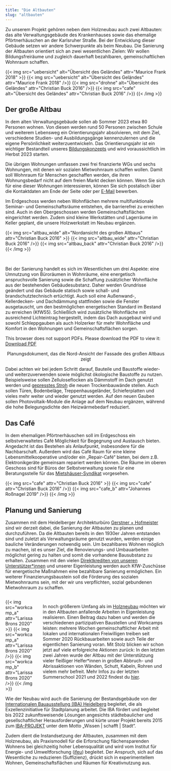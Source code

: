 ```yaml
---
title: "Die Altbauten"
slug: "altbauten"
---
```


Zu unserem Projekt gehören neben dem Holzneubau auch zwei Altbauten: das alte Verwaltungsgebäude des Krankenhauses
sowie das ehemalige Pförtnerhäuschen an der Karlsruher Straße. Bei der Entwicklung dieser Gebäude setzen wir andere 
Schwerpunkte als beim Neubau. Die Sanierung der Altbauten orientiert sich an zwei wesentlichen Zielen: Wir wollen 
Bildungsfreiräume und zugleich dauerhaft bezahlbaren, gemeinschaftlichen Wohnraum schaffen. 


{{< img src="uebersicht" alt="Übersicht des Geländes" attr="Maurice Frank 2018" >}}
    {{< img src="uebersicht" alt="Übersicht des Geländes" attr="Maurice Frank 2018" />}}
    {{< img src="drohne" alt="Übersicht des Geländes" attr="Christian Buck 2016" />}}
    {{< img src="cafe" alt="Übersicht des Geländes" attr="Christian Buck 2016" />}}
{{< /img >}}


## Der große Altbau

In dem alten Verwaltungsgebäude sollen ab Sommer 2023 etwa 80 Personen wohnen.
Von diesen werden rund 50 Personen zwischen Schule und weiterem Lebensweg ein Orientierungsjahr absolvieren, mit dem 
Ziel, verschiedene Studien- und Ausbildungsgänge kennenzulernen und die eigene Persönlichkeit weiterzuentwickeln. 
Das Orientierungsjahr ist ein wichtiger Bestandteil unseres [Bildungskonzepts](/bildung/) und wird voraussichtlich im 
Herbst 2023 starten.

Die übrigen Wohnungen umfassen zwei frei finanzierte WGs und sechs Wohnungen, mit denen wir sozialen Mietwohnraum
schaffen wollen. Damit soll Wohnraum für Menschen geschaffen werden, die ihren Wohnungsbedarf nicht auf dem freien Markt
decken können. Wenn Sie sich für eine dieser Wohnungen interessieren, können Sie sich postalisch über die Kontaktdaten 
am Ende der Seite oder per [E-Mail](mailto:kontakt@collegiumacademicum.de) bewerben.

Im Erdgeschoss werden neben Wohnflächen mehrere multifunktionale Seminar- und Gemeinschaftsräume entstehen, die
barrierefrei zu erreichen sind. Auch in den Obergeschossen werden Gemeinschaftsflächen eingerichtet werden.
Zudem sind kleine Werkstätten und Lagerräume im Keller geplant, die unsere Holzwerkstatt im Neubau ergänzen.


{{< img src="altbau_wide" alt="Nordansicht des großen Altbaus" attr="Christian Buck 2016" >}}
    {{< img src="altbau_wide" attr="Christian Buck 2016" />}}
    {{< img src="altbau_back" attr="Christian Buck 2016" />}}
{{< /img >}}

<br>

Bei der Sanierung handelt es sich im Wesentlichen um drei Aspekte: eine Umnutzung von Büroräumen in Wohnräume, eine 
energetisch anspruchsvolle Sanierung sowie die Schaffung zusätzlicher Wohnfläche aus der bestehenden Gebäudesubstanz.
Daher werden Grundrisse geändert und das Gebäude statisch sowie schall- und brandschutztechnisch ertüchtigt.
Auch soll eine Außenwand-, Kellerdecken- und Dachdämmung stattfinden sowie die Fenster ausgetauscht, um den
bestmöglichen energetischen Standard im Bestand zu erreichen (KfW55).
Schließlich wird zusätzliche Wohnfläche mit ausreichend Lichteintrag hergestellt,
indem das Dach ausgebaut wird und sowohl Schleppgauben als auch Holzerker für mehr Wohnfläche und Komfort in den
Wohnungen und Gemeinschaftsflächen sorgen.

<object data="altbau_fassade_nord.pdf" type="application/pdf" width="100%" height="100%">
    This browser does not support PDFs. Please download the PDF to view it: <a href="altbau_fassade_nord.pdf">Download PDF</a>
</object>
<p><center>Planungsdokument, das die Nord-Ansicht der Fassade des großen Altbaus zeigt</center></p>

Dabei achten wir bei jedem Schritt darauf, Bauteile und Baustoffe wieder- und weiterzuverwenden sowie möglichst
ökologische Baustoffe zu nutzen. Beispielsweise sollen Zelluloseflocken als Dämmstoff im Dach genutzt werden und
[gepresstes Stroh](https://stramentec.com/) die neuen Trockenbauwände stellen. Auch sollen Türen, Bodenbeläge, 
Treppenhausgeländer, Schieferplatten und vieles mehr weiter und wieder genutzt werden. Auf den neuen Gauben sollen
Photovoltaik-Module die Anlage auf dem Neubau ergänzen, während die hohe Belegungsdichte den Heizwärmebedarf
reduziert.

## Das Café

In dem ehemaligen Pförtnerhäuschen soll im Erdgeschoss ein selbstverwaltetes Café Möglichkeit für Begegnung und
Austausch bieten. Angedacht ist das Bestehen als Anlaufpunkt, insbesondere für die Nachbarschaft.
Außerdem wird das Café Raum für eine kleine Lebensmittelkooperative und/oder ein „Repair-Café“ bieten, bei dem z.B.
Elektronikgeräte gemeinsam repariert werden können. Die Räume im oberen Geschoss sind für Büros der Selbstverwaltung
sowie für eine Beratungsstelle für das [Mietshäuser-Syndikat](https://www.syndikat.org/de/unternehmensverbund/) 
vorgesehen.

{{< img src="cafe" attr="Christian Buck 2016" >}}
    {{< img src="cafe" attr="Christian Buck 2016" />}}
    {{< img src="cafe_b" attr="Johannes Roßnagel 2019" />}}
{{< /img >}}

## Planung und Sanierung

Zusammen mit dem Heidelberger Architekturbüro [Gerstner + Hofmeister](https://gerstner-hofmeister.de/) sind wir derzeit 
dabei, die Sanierung der Altbauten zu planen und durchzuführen. Da die Altbauten bereits in den 1930er Jahren entstanden
sind und zuletzt als Verwaltungsräume genutzt wurden, werden einige bauliche Veränderungen notwendig sein. 
Um bezahlbares Wohnen möglich zu machen, ist es unser Ziel, die Renovierungs- und Umbauarbeiten möglichst gering zu 
halten und somit die vorhandene Bausubstanz zu erhalten. Zusammen mit den vielen 
[Direktkrediten von unseren Unterstützer*innen](https://collegiumacademicum.de/direktkredite/) und unserer Eigenleistung
werden auch KfW-Zuschüsse für energetische Maßnahmen eine bezahlbare Sanierung ermöglichen.
Ein weiterer Finanzierungsbaustein soll die Förderung des sozialen Mietwohnraums sein, mit der wir uns verpflichten, 
sozial gebundenen Mietwohnraum zu schaffen. 

<div class="columns" style="margin-top: 2em;">
    <div class="column">
    {{< img src="workcamp_a" attr="Larissa Brons 2020" >}}
      {{< img src="workcamp_a" attr="Larissa Brons 2020" />}}
      {{< img src="workcamp_b" attr="Larissa Brons 2020" />}}
    {{< /img >}}
    </div>
    <div class="column">
<p>In noch größerem Umfang als im <a href="/neubau">Holzneubau</a> möchten wir in den Altbauten 
anfallende Arbeiten in Eigenleistung realisieren. Einen Beitrag dazu haben und werden die verschiedenen partizipativen 
Baustellen und Workcamps leisten: mehrere Wochen gemeinschaftlicher Arbeit mit lokalen und internationalen Freiwilligen 
treiben seit Sommer 2020 Rückbauarbeiten sowie auch Teile der eigentlichen Sanierung voran.
Mit Stolz blicken wir schon jetzt auf viele erfolgreiche Aktionen zurück: 
In den letzten zwei Jahren wurde der Altbau mit der Unterstützung vieler fleißiger Helfer*innen in großen Abbruch- und 
Abrissaktionen von Wänden, Schutt, Kabeln, Rohren und vielem mehr befreit.
Mehr Infos zu der letzten Summerschool 2021 und 2022 findest du <a href="/summerschool">hier</a>.
</p>
   
</div>
</div>

Wie der Neubau wird auch die Sanierung der Bestandsgebäude von der 
[Internationalen Bauausstellung (IBA) Heidelberg](https://iba.heidelberg.de/de) begleitet, die als Exzellenzinitiative 
für Stadtplanung arbeitet. 
Die IBA fördert und begleitet bis 2022 zukunftsweisende Lösungen angesichts städtebaulicher und gesellschaftlicher 
Herausforderungen und kürte unser Projekt bereits 2015 zum 
[IBA-PROJEKT](https://iba.heidelberg.de/de/projekte/collegium-academicum) unter dem Motto „Wissen | schafft | Stadt“.

Zudem dient die Instandsetzung der Altbauten, zusammen mit dem Holzneubau, als Praxismodell für die Erforschung 
flächensparenden Wohnens bei gleichzeitig hoher Lebensqualität und wird vom Institut für Energie- und Umweltforschung 
([ifeu](https://www.ifeu.de/projekt/suprastadt/)) begleitet. Der Anspruch, sich auf das Wesentliche zu reduzieren 
(Suffizienz), drückt sich in experimentellem Wohnen, Gemeinschaftsflächen und Räumen für Kreativnutzung aus.
